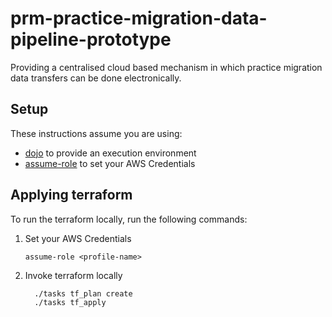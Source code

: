 # prm-practice-migration-data-pipeline-prototype

Providing a centralised cloud based mechanism in which practice migration data transfers can be done electronically.

## Setup

These instructions assume you are using:

- [dojo](https://github.com/kudulab/dojo) to provide an execution environment
- [assume-role](https://github.com/remind101/assume-role) to set your AWS Credentials

## Applying terraform

To run the terraform locally, run the following commands:

1. Set your AWS Credentials
   ```
   assume-role <profile-name>
   ```
1. Invoke terraform locally

   ```
     ./tasks tf_plan create
     ./tasks tf_apply
   ```
